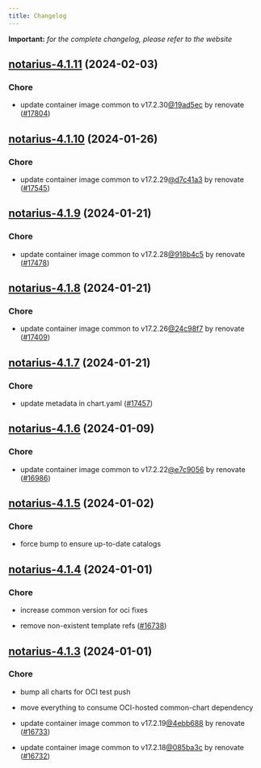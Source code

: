 ```yaml
---
title: Changelog
---
```


**Important:**
*for the complete changelog, please refer to the website*



## [notarius-4.1.11](https://github.com/truecharts/charts/compare/notarius-4.1.10...notarius-4.1.11) (2024-02-03)

### Chore



- update container image common to v17.2.30[@19ad5ec](https://github.com/19ad5ec) by renovate ([#17804](https://github.com/truecharts/charts/issues/17804))


## [notarius-4.1.10](https://github.com/truecharts/charts/compare/notarius-4.1.9...notarius-4.1.10) (2024-01-26)

### Chore



- update container image common to v17.2.29[@d7c41a3](https://github.com/d7c41a3) by renovate ([#17545](https://github.com/truecharts/charts/issues/17545))


## [notarius-4.1.9](https://github.com/truecharts/charts/compare/notarius-4.1.8...notarius-4.1.9) (2024-01-21)

### Chore



- update container image common to v17.2.28[@918b4c5](https://github.com/918b4c5) by renovate ([#17478](https://github.com/truecharts/charts/issues/17478))


## [notarius-4.1.8](https://github.com/truecharts/charts/compare/notarius-4.1.7...notarius-4.1.8) (2024-01-21)

### Chore



- update container image common to v17.2.26[@24c98f7](https://github.com/24c98f7) by renovate ([#17409](https://github.com/truecharts/charts/issues/17409))


## [notarius-4.1.7](https://github.com/truecharts/charts/compare/notarius-4.1.6...notarius-4.1.7) (2024-01-21)

### Chore



- update metadata in chart.yaml ([#17457](https://github.com/truecharts/charts/issues/17457))




## [notarius-4.1.6](https://github.com/truecharts/charts/compare/notarius-4.1.5...notarius-4.1.6) (2024-01-09)

### Chore



- update container image common to v17.2.22[@e7c9056](https://github.com/e7c9056) by renovate ([#16986](https://github.com/truecharts/charts/issues/16986))


## [notarius-4.1.5](https://github.com/truecharts/charts/compare/notarius-4.1.4...notarius-4.1.5) (2024-01-02)

### Chore



- force bump to ensure up-to-date catalogs


## [notarius-4.1.4](https://github.com/truecharts/charts/compare/notarius-4.1.3...notarius-4.1.4) (2024-01-01)

### Chore



- increase common version for oci fixes

- remove non-existent template refs ([#16738](https://github.com/truecharts/charts/issues/16738))


## [notarius-4.1.3](https://github.com/truecharts/charts/compare/notarius-4.1.0...notarius-4.1.3) (2024-01-01)

### Chore



- bump all charts for OCI test push

- move everything to consume OCI-hosted common-chart dependency

- update container image common to v17.2.19[@4ebb688](https://github.com/4ebb688) by renovate ([#16733](https://github.com/truecharts/charts/issues/16733))

- update container image common to v17.2.18[@085ba3c](https://github.com/085ba3c) by renovate ([#16732](https://github.com/truecharts/charts/issues/16732))

